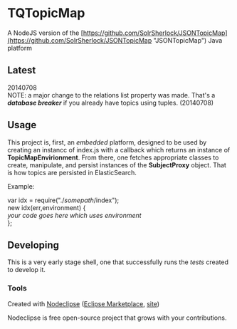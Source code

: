 

# TQTopicMap
A NodeJS version of the [https://github.com/SolrSherlock/JSONTopicMap](https://github.com/SolrSherlock/JSONTopicMap "JSONTopicMap") Java platform

## Latest
20140708<br/>
NOTE: a major change to the relations list property was made. That's a ***database breaker*** if you already have topics using tuples. (20140708)

## Usage
This project is, first, an *embedded* platform, designed to be used by creating an instancc of index.js with a callback which returns an instance of **TopicMapEnvirionment**. From there, one fetches appropriate classes to create, manipulate, and persist instances of the **SubjectProxy** object. That is how topics are persisted in ElasticSearch.

Example:

var idx = require("./*somepath*/index");<br/>
new idx(err,environment) {<br/>
   *your code goes here which uses environment*<br/>
};


## Developing
This is a very early stage shell, one that successfully runs the *tests* created to develop it.


### Tools

Created with [Nodeclipse](https://github.com/Nodeclipse/nodeclipse-1)
 ([Eclipse Marketplace](http://marketplace.eclipse.org/content/nodeclipse), [site](http://www.nodeclipse.org))   

Nodeclipse is free open-source project that grows with your contributions.
